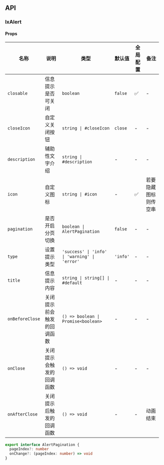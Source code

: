 ## API

### IxAlert

#### Props

| 名称 | 说明 | 类型  | 默认值 | 全局配置 | 备注 |
| --- | --- | --- | --- | --- | --- |
| `closable` | 信息提示是否可关闭 | `boolean` | `false` | ✅ |- |
| `closeIcon` | 自定义关闭按钮 | `string \| #closeIcon` | `close` | - | - |
| `description` | 辅助性文字介绍 | `string \| #description` | - | - |- |
| `icon` | 自定义图标 | `string \| #icon` | - | ✅ | 若要隐藏图标则传空串 |
| `pagination` | 是否开启分页切换 | `boolean \| AlertPagination` | `false` | - | - |
| `type` | 设置提示类型 | `'success' \| 'info' \| 'warning' \| 'error'` | `'info'` | - |- |
| `title` | 信息提示内容 | `string \| string[] \| #default` | - | - |- |
| `onBeforeClose` | 关闭提示前会触发的回调函数 | `() => boolean \| Promise<boolean>` | - | - | - |
| `onClose` | 关闭提示会触发的回调函数 | `() => void` | - | - | - |
| `onAfterClose` | 关闭提示后触发的回调函数 | `() => void` | - | - | 动画结束 |

```ts
export interface AlertPagination {
  pageIndex?: number
  onChange?: (pageIndex: number) => void
}
```
